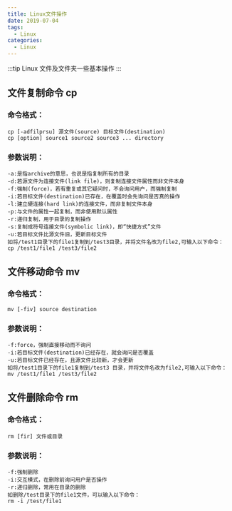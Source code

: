 ```yaml
---
title: Linux文件操作
date: 2019-07-04
tags:
  - Linux
categories:
  - Linux
---
```


:::tip
Linux 文件及文件夹一些基本操作
:::

<!-- more -->

## 文件复制命令 cp

### 命令格式：

```
cp [-adfilprsu] 源文件(source) 目标文件(destination)
cp [option] source1 source2 source3 ... directory
```

### 参数说明：

```
-a:是指archive的意思，也说是指复制所有的目录
-d:若源文件为连接文件(link file)，则复制连接文件属性而非文件本身
-f:强制(force)，若有重复或其它疑问时，不会询问用户，而强制复制
-i:若目标文件(destination)已存在，在覆盖时会先询问是否真的操作
-l:建立硬连接(hard link)的连接文件，而非复制文件本身
-p:与文件的属性一起复制，而非使用默认属性
-r:递归复制，用于目录的复制操作
-s:复制成符号连接文件(symbolic link)，即“快捷方式”文件
-u:若目标文件比源文件旧，更新目标文件
如将/test1目录下的file1复制到/test3目录，并将文件名改为file2,可输入以下命令：
cp /test1/file1 /test3/file2
```

## 文件移动命令 mv

### 命令格式：

```
mv [-fiv] source destination
```

### 参数说明：

```
-f:force，强制直接移动而不询问
-i:若目标文件(destination)已经存在，就会询问是否覆盖
-u:若目标文件已经存在，且源文件比较新，才会更新
如将/test1目录下的file1复制到/test3 目录，并将文件名改为file2,可输入以下命令：
mv /test1/file1 /test3/file2

```

## 文件删除命令 rm

### 命令格式：

```
rm [fir] 文件或目录
```

### 参数说明：

```
-f:强制删除
-i:交互模式，在删除前询问用户是否操作
-r:递归删除，常用在目录的删除
如删除/test目录下的file1文件，可以输入以下命令：
rm -i /test/file1
```
